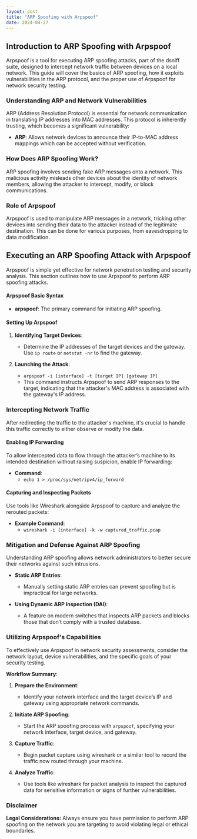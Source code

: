 ```yaml
---
layout: post
title: "ARP Spoofing with Arpspoof"
date: 2024-04-27
---
```


## Introduction to ARP Spoofing with Arpspoof

Arpspoof is a tool for executing ARP spoofing attacks, part of the dsniff suite, designed to intercept network traffic between devices on a local network. This guide will cover the basics of ARP spoofing, how it exploits vulnerabilities in the ARP protocol, and the proper use of Arpspoof for network security testing.

### Understanding ARP and Network Vulnerabilities

ARP (Address Resolution Protocol) is essential for network communication in translating IP addresses into MAC addresses. This protocol is inherently trusting, which becomes a significant vulnerability:

- **ARP**: Allows network devices to announce their IP-to-MAC address mappings which can be accepted without verification.

### How Does ARP Spoofing Work?

ARP spoofing involves sending fake ARP messages onto a network. This malicious activity misleads other devices about the identity of network members, allowing the attacker to intercept, modify, or block communications.

### Role of Arpspoof

Arpspoof is used to manipulate ARP messages in a network, tricking other devices into sending their data to the attacker instead of the legitimate destination. This can be done for various purposes, from eavesdropping to data modification.

## Executing an ARP Spoofing Attack with Arpspoof

Arpspoof is simple yet effective for network penetration testing and security analysis. This section outlines how to use Arpspoof to perform ARP spoofing attacks.

#### Arpspoof Basic Syntax

- **arpspoof**: The primary command for initiating ARP spoofing.

#### Setting Up Arpspoof

1. **Identifying Target Devices**:
   - Determine the IP addresses of the target devices and the gateway. Use `ip route` or `netstat -nr` to find the gateway.

2. **Launching the Attack**:
   - `arpspoof -i [interface] -t [target IP] [gateway IP]`
   - This command instructs Arpspoof to send ARP responses to the target, indicating that the attacker's MAC address is associated with the gateway's IP address.

### Intercepting Network Traffic

After redirecting the traffic to the attacker's machine, it's crucial to handle this traffic correctly to either observe or modify the data.

#### Enabling IP Forwarding

To allow intercepted data to flow through the attacker’s machine to its intended destination without raising suspicion, enable IP forwarding:

- **Command**:
  - `echo 1 > /proc/sys/net/ipv4/ip_forward`

#### Capturing and Inspecting Packets

Use tools like Wireshark alongside Arpspoof to capture and analyze the rerouted packets:

- **Example Command**:
  - `wireshark -i [interface] -k -w captured_traffic.pcap`

### Mitigation and Defense Against ARP Spoofing

Understanding ARP spoofing allows network administrators to better secure their networks against such intrusions.

- **Static ARP Entries**:
  - Manually setting static ARP entries can prevent spoofing but is impractical for large networks.
  
- **Using Dynamic ARP Inspection (DAI)**:
  - A feature on modern switches that inspects ARP packets and blocks those that don’t comply with a trusted database.

### Utilizing Arpspoof's Capabilities

To effectively use Arpspoof in network security assessments, consider the network layout, device vulnerabilities, and the specific goals of your security testing.

**Workflow Summary**:

1. **Prepare the Environment**:
   - Identify your network interface and the target device’s IP and gateway using appropriate network commands.

2. **Initiate ARP Spoofing**:
   - Start the ARP spoofing process with `arpspoof`, specifying your network interface, target device, and gateway.

3. **Capture Traffic**:
   - Begin packet capture using wireshark or a similar tool to record the traffic now routed through your machine.

4. **Analyze Traffic**:
   - Use tools like wireshark for packet analysis to inspect the captured data for sensitive information or signs of further vulnerabilities.

### Disclaimer

**Legal Considerations:** Always ensure you have permission to perform ARP spoofing on the network you are targeting to avoid violating legal or ethical boundaries.
